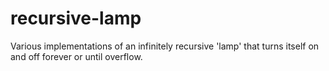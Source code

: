 # recursive-lamp
Various implementations of an infinitely recursive 'lamp' that turns itself on and off forever or until overflow.
